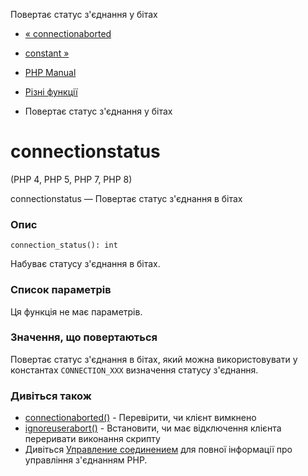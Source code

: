 Повертає статус з'єднання у бітах

-   [« connectionaborted](function.connection-aborted.html)
    
-   [constant »](function.constant.html)
    
-   [PHP Manual](index.html)
    
-   [Різні функції](ref.misc.html)
    
-   Повертає статус з'єднання у бітах
    

# connectionstatus

(PHP 4, PHP 5, PHP 7, PHP 8)

connectionstatus — Повертає статус з'єднання в бітах

### Опис

```methodsynopsis
connection_status(): int
```

Набуває статусу з'єднання в бітах.

### Список параметрів

Ця функція не має параметрів.

### Значення, що повертаються

Повертає статус з'єднання в бітах, який можна використовувати у константах `CONNECTION_XXX` визначення статусу з'єднання.

### Дивіться також

-   [connectionaborted()](function.connection-aborted.html) - Перевірити, чи клієнт вимкнено
-   [ignoreuserabort()](function.ignore-user-abort.html) - Встановити, чи має відключення клієнта переривати виконання скрипту
-   Дивіться [Управление соединением](features.connection-handling.html) для повної інформації про управління з'єднанням PHP.